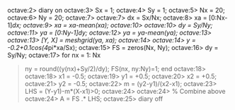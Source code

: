 octave:2> diary on
octave:3> Sx = 1;
octave:4> Sy = 1;
octave:5> Nx = 20;
octave:6> Ny = 20;
octave:7> 
octave:7> dx = Sx/Nx;
octave:8> xa = [0:Nx-1]*dx;
octave:9> xa = xa-mean(xa);
octave:10> 
octave:10> dy = Sy/Ny;
octave:11> ya = [0:Ny-1]*dy;
octave:12> ya = ya-mean(ya);
octave:13> 
octave:13> [Y, X] = meshgrid(ya, xa);
octave:14> 
octave:14> y = -0.2+0.1*cos(4*pi*xa/Sx);
octave:15> FS = zeros(Nx, Ny);
octave:16> dy = Sy/Ny;
octave:17> for nx = 1: Nx
>   ny = round((y(nx)+Sy/2)/dy);
>   FS(nx, ny:Ny)=1;
> end
octave:18> 
octave:18> x1 = -0.5;
octave:19> y1 = +0.5;
octave:20> x2 = +0.5;
octave:21> y2 = -0.5;
octave:22> m = (y2-y1)/(x2-x1);
octave:23> LHS = (Y-y1)-m*(X-x1)>0;
octave:24> 
octave:24> % Combine above
octave:24> A = FS .* LHS;
octave:25> diary off
